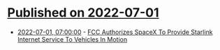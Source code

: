 # [Published on 2022-07-01](index.md)

* [2022-07-01, 07:00:00](https://tech.slashdot.org/story/22/06/30/226202/fcc-authorizes-spacex-to-provide-starlink-internet-service-to-vehicles-in-motion?utm_source=rss1.0mainlinkanon&utm_medium=feed) - [FCC Authorizes SpaceX To Provide Starlink Internet Service To Vehicles In Motion](https://tech.slashdot.org/story/22/06/30/226202/fcc-authorizes-spacex-to-provide-starlink-internet-service-to-vehicles-in-motion?utm_source=rss1.0mainlinkanon&utm_medium=feed)
